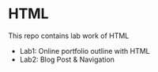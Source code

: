 <h1>HTML</h1>
<p>
This repo contains lab work of HTML
</p>
<ul>
  <li>Lab1: Online portfolio outline with HTML</li>
  <li>Lab2: Blog Post & Navigation</li>
</ul>
